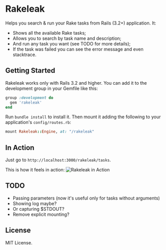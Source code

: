 # Rakeleak

Helps you search & run your Rake tasks from Rails (3.2+) application. It:

* Shows all the available Rake tasks;
* Allows you to search by task name and description;
* And run any task you want (see TODO for more details);
* If the task was failed you can see the error message and even stacktrace.

## Getting Started

Rakeleak works only with Rails 3.2 and higher. You can add it to the development group in your Gemfile like this:
```ruby
group :development do
  gem 'rakeleak'
end
```
Run ```bundle install``` to install it.
Then mount it adding the following to your application's ```config/routes.rb```:
```ruby
mount Rakeleak::Engine, at: "/rakeleak"
```

## In Action

Just go to ```http://localhost:3000/rakeleak/tasks```.

This is how it feels in action:
![Rakeleak in Action](http://f.cl.ly/items/2C0C2A3r0a2c2L0F162K/rakeleak.png)

## TODO

* Passing parameters (now it's useful only for tasks without arguments)
* Showing log maybe?
* Or capturing $STDOUT?
* Remove explicit mounting?

## License

MIT License.
